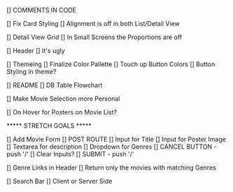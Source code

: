 [] COMMENTS IN CODE

[] Fix Card Styling
    [] Alignment is off in both List/Detail View

[] Detail View Grid
    [] In Small Screens the Proportions are off

[] Header
    [] It's ugly

[] Themeing
    [] Finalize Color Pallette
    [] Touch up Button Colors
    [] Button Styling in theme?

[] README
    [] DB Table Flowchart

[] Make Movie Selection more Personal

[] On Hover for Posters on Movie List?


***** STRETCH GOALS *****

[] Add Movie Form
    [] POST ROUTE
    [] Input for Title
    [] Input for Poster Image
    [] Textarea for description
    [] Dropdown for Genres
    [] CANCEL BUTTON - push '/'
        [] Clear Inputs?
    [] SUBMIT - push '/'

[] Genre Links in Header
    [] Return only the movies with matching Genres

[] Search Bar
    [] Client or Server Side





